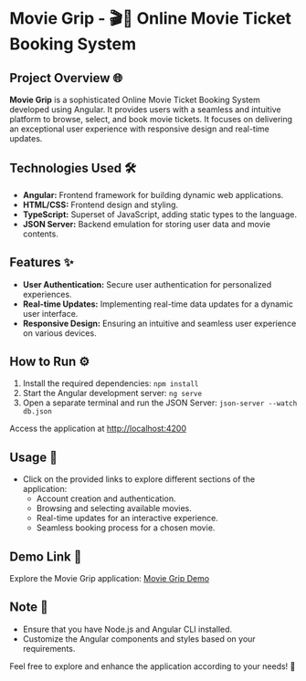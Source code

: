 # Movie Grip - 🎬🍿 Online Movie Ticket Booking System

## Project Overview 🌐

**Movie Grip** is a sophisticated Online Movie Ticket Booking System developed using Angular. It provides users with a seamless and intuitive platform to browse, select, and book movie tickets. It focuses on delivering an exceptional user experience with responsive design and real-time updates.

## Technologies Used 🛠️

- **Angular:** Frontend framework for building dynamic web applications.
- **HTML/CSS:** Frontend design and styling.
- **TypeScript:** Superset of JavaScript, adding static types to the language.
- **JSON Server:** Backend emulation for storing user data and movie contents.

## Features ✨

- **User Authentication:** Secure user authentication for personalized experiences.
- **Real-time Updates:** Implementing real-time data updates for a dynamic user interface.
- **Responsive Design:** Ensuring an intuitive and seamless user experience on various devices.

## How to Run ⚙️

1. Install the required dependencies: `npm install`
2. Start the Angular development server: `ng serve`
3. Open a separate terminal and run the JSON Server: `json-server --watch db.json`

Access the application at [http://localhost:4200](http://localhost:4200)

## Usage 🚀

- Click on the provided links to explore different sections of the application:
  - Account creation and authentication.
  - Browsing and selecting available movies.
  - Real-time updates for an interactive experience.
  - Seamless booking process for a chosen movie.

## Demo Link 🚀

Explore the Movie Grip application: [Movie Grip Demo](#)

## Note 📝

- Ensure that you have Node.js and Angular CLI installed.
- Customize the Angular components and styles based on your requirements.

Feel free to explore and enhance the application according to your needs! 🎉
